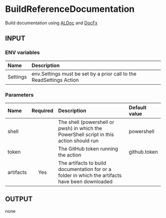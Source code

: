# BuildReferenceDocumentation

Build documentation using [ALDoc](https://go.microsoft.com/fwlink/?linkid=2247728) and [DocFx](https://dotnet.github.io/docfx)

## INPUT

### ENV variables

| Name | Description |
| :-- | :-- |
| Settings | env.Settings must be set by a prior call to the ReadSettings Action |

### Parameters

| Name | Required | Description | Default value |
| :-- | :-: | :-- | :-- |
| shell | | The shell (powershell or pwsh) in which the PowerShell script in this action should run | powershell |
| token | | The GitHub token running the action | github.token |
| artifacts | Yes | The artifacts to build documentation for or a folder in which the artifacts have been downloaded | |

## OUTPUT

none
